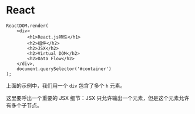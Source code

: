 # React

```
ReactDOM.render(
    <div>
        <h1>React.js特性</h1>
        <h2>组件</h2>
        <h2>JSX</h2>
        <h2>Virtual DOM</h2>
        <h2>Data Flow</h2>
    </div>,
    document.querySelector('#container')
);
```

上面的示例中，我们用一个 `div` 包含了多个 `h` 元素。

这里要呼出一个重要的 JSX 细节：JSX 只允许输出一个元素，但是这个元素允许有多个子节点。